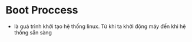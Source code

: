 # Boot Proccess
- là quá trình khởi tạo hệ thống linux. Từ khi ta khởi động máy đến khi hệ thống sẵn sàng
